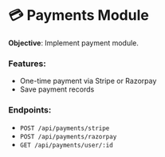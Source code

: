 # 💳 Payments Module

**Objective**: Implement payment module.

### Features:
- One-time payment via Stripe or Razorpay
- Save payment records

### Endpoints:
- `POST /api/payments/stripe`
- `POST /api/payments/razorpay`
- `GET /api/payments/user/:id`
